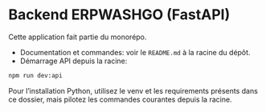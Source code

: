 # Backend ERPWASHGO (FastAPI)

Cette application fait partie du monorépo.

- Documentation et commandes: voir le `README.md` à la racine du dépôt.
- Démarrage API depuis la racine:

```bash
npm run dev:api
```

Pour l’installation Python, utilisez le venv et les requirements présents dans ce dossier, mais pilotez les commandes courantes depuis la racine.
